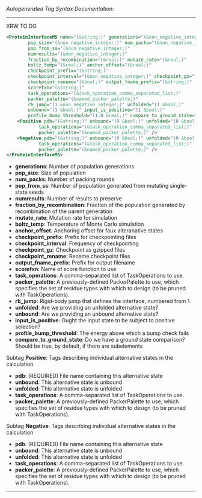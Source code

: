 <!-- THIS IS AN AUTOGENERATED FILE: Don't edit it directly, instead change the schema definition in the code itself. -->

_Autogenerated Tag Syntax Documentation:_

---
XRW TO DO

```xml
<ProteinInterfaceMS name="(&string;)" generations="(&non_negative_integer;)"
        pop_size="(&non_negative_integer;)" num_packs="(&non_negative_integer;)"
        pop_from_ss="(&non_negative_integer;)"
        numresults="(&non_negative_integer;)"
        fraction_by_recombination="(&real;)" mutate_rate="(&real;)"
        boltz_temp="(&real;)" anchor_offset="(&real;)"
        checkpoint_prefix="(&string;)"
        checkpoint_interval="(&non_negative_integer;)" checkpoint_gz="(&bool;)"
        checkpoint_rename="(&bool;)" output_fname_prefix="(&string;)"
        scorefxn="(&string;)"
        task_operations="(&task_operation_comma_separated_list;)"
        packer_palette="(&named_packer_palette;)"
        rb_jump="(1 &non_negative_integer;)" unfolded="(1 &bool;)"
        unbound="(1 &bool;)" input_is_positive="(1 &bool;)"
        profile_bump_threshold="(1.0 &real;)" compare_to_ground_state="(&bool;)" >
    <Positive pdb="(&string;)" unbound="(0 &bool;)" unfolded="(0 &bool;)"
            task_operations="(&task_operation_comma_separated_list;)"
            packer_palette="(&named_packer_palette;)" />
    <Negative pdb="(&string;)" unbound="(0 &bool;)" unfolded="(0 &bool;)"
            task_operations="(&task_operation_comma_separated_list;)"
            packer_palette="(&named_packer_palette;)" />
</ProteinInterfaceMS>
```

-   **generations**: Number of population generations
-   **pop_size**: Size of population
-   **num_packs**: Number of packing rounds
-   **pop_from_ss**: Number of population generated from mutating single-state seeds
-   **numresults**: Number of results to preserve
-   **fraction_by_recombination**: Fraction of the population generated by recombination of the parent generation
-   **mutate_rate**: Mutation rate for simulation
-   **boltz_temp**: Temperature of Monte Carlo simulation
-   **anchor_offset**: Anchoring offset for faux alteranative states
-   **checkpoint_prefix**: Prefix for checkpointing files
-   **checkpoint_interval**: Frequency of checkpointing
-   **checkpoint_gz**: Checkpoint as gzipped files
-   **checkpoint_rename**: Rename checkpoint files
-   **output_fname_prefix**: Prefix for output filename
-   **scorefxn**: Name of score function to use
-   **task_operations**: A comma-separated list of TaskOperations to use.
-   **packer_palette**: A previously-defined PackerPalette to use, which specifies the set of residue types with which to design (to be pruned with TaskOperations).
-   **rb_jump**: Rigid-body jump that defines the interface, numbered from 1
-   **unfolded**: Are we providing an unfolded alternative state?
-   **unbound**: Are we providing an unbound alternative state?
-   **input_is_positive**: Ought the input state to be subject to positive selection?
-   **profile_bump_threshold**: The energy above which a bump check fails
-   **compare_to_ground_state**: Do we have a ground state comparison? Should be true, by default, if there are subelements


Subtag **Positive**:   Tags describing individual alternative states in the calculation

-   **pdb**: (REQUIRED) File name containing this alternative state
-   **unbound**: This alternative state is unbound
-   **unfolded**: This alternative state is unfolded
-   **task_operations**: A comma-separated list of TaskOperations to use.
-   **packer_palette**: A previously-defined PackerPalette to use, which specifies the set of residue types with which to design (to be pruned with TaskOperations).

Subtag **Negative**:   Tags describing individual alternative states in the calculation

-   **pdb**: (REQUIRED) File name containing this alternative state
-   **unbound**: This alternative state is unbound
-   **unfolded**: This alternative state is unfolded
-   **task_operations**: A comma-separated list of TaskOperations to use.
-   **packer_palette**: A previously-defined PackerPalette to use, which specifies the set of residue types with which to design (to be pruned with TaskOperations).

---
